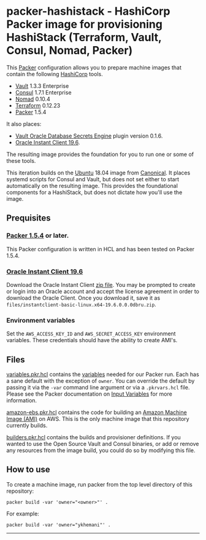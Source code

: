 # packer-hashistack - HashiCorp Packer image for provisioning HashiStack (Terraform, Vault, Consul, Nomad, Packer)

This [Packer](https://packer.io/) configuration allows you to prepare machine images that contain the following [HashiCorp](https://www.hashicorp.com) tools.
* [Vault](https://vaultproject.io) 1.3.3 Enterprise
* [Consul](https://consul.io) 1.7.1 Enterprise
* [Nomad](https://nomadproject.io) 0.10.4
* [Terraform](https://terraform.io) 0.12.23
* [Packer](https://packer.io) 1.5.4

It also places:
* [Vault Oracle Database Secrets Engine](https://www.vaultproject.io/docs/secrets/databases/oracle/) plugin version 0.1.6.
* [Oracle Instant Client 19.6](https://www.oracle.com/database/technologies/instant-client/linux-x86-64-downloads.html).

The resulting image provides the foundation for you to run one or some of these tools.

This iteration builds on the [Ubuntu](https://ubuntu.com) 18.04 image from [Canonical](https://canonical.com/). It places systemd scripts for Consul and Vault, but does not set either to start automatically on the resulting image. This provides the foundational components for a HashiStack, but does not dictate how you'll use the image.

## Prequisites

### [Packer 1.5.4](https://releases.hashicorp.com/packer/) or later.
This Packer configuration is written in HCL and has been tested on Packer 1.5.4.

### [Oracle Instant Client 19.6](https://www.oracle.com/database/technologies/instant-client/linux-x86-64-downloads.html)
Download the Oracle Instant Client [zip file](https://download.oracle.com/otn_software/linux/instantclient/19600/instantclient-basic-linux.x64-19.6.0.0.0dbru.zip). You may be prompted to create or login into an Oracle account and accept the license agreement in order to download the Oracle Client. Once you download it, save it as `files/instantclient-basic-linux.x64-19.6.0.0.0dbru.zip`.

### Environment variables
Set the `AWS_ACCESS_KEY_ID` and `AWS_SECRET_ACCESS_KEY` environment variables. These credentials should have the ability to create AMI's.

## Files
[variables.pkr.hcl](variables.pkr.hcl) contains the [variables](https://packer.io/docs/configuration/from-1.5/variables.html) needed for our Packer run. Each has a sane default with the exception of `owner`. You can override the default by passing it via the `-var` command line argument or via a `.pkrvars.hcl` file. Please see the Packer documentation on [Input Variables](https://packer.io/docs/configuration/from-1.5/variables.html) for more information.

[amazon-ebs.pkr.hcl](amazon-ebs.pkr.hcl) contains the code for building an [Amazon Machine Image (AMI)](https://docs.aws.amazon.com/AWSEC2/latest/UserGuide/AMIs.html) on AWS. This is the only machine image that this repository currently builds.

[builders.pkr.hcl](builders.pkr.hcl) contains the builds and provisioner definitions. If you wanted to use the Open Source Vault and Consul binaries, or add or remove any resources from the image build, you could do so by modifying this file.

## How to use

To create a machine image, run packer from the top level directory of this repository:

```
packer build -var 'owner="<owner>"' .
```

For example:

```
packer build -var 'owner="ykhemani"' .
```

---
